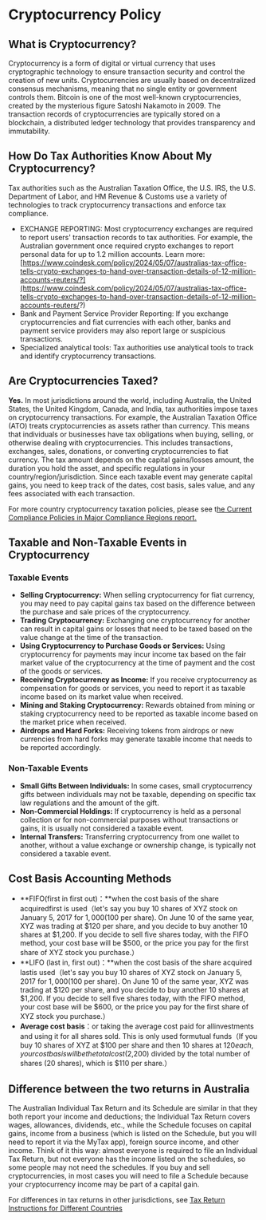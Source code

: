 # Cryptocurrency Policy

## What is Cryptocurrency?

Cryptocurrency is a form of digital or virtual currency that uses cryptographic technology to ensure transaction security and control the creation of new units. Cryptocurrencies are usually based on decentralized consensus mechanisms, meaning that no single entity or government controls them. Bitcoin is one of the most well-known cryptocurrencies, created by the mysterious figure Satoshi Nakamoto in 2009. The transaction records of cryptocurrencies are typically stored on a blockchain, a distributed ledger technology that provides transparency and immutability.



## How Do Tax Authorities Know About My Cryptocurrency?

Tax authorities such as the Australian Taxation Office, the U.S. IRS, the U.S. Department of Labor, and HM Revenue & Customs use a variety of technologies to track cryptocurrency transactions and enforce tax compliance.

* EXCHANGE REPORTING: Most cryptocurrency exchanges are required to report users' transaction records to tax authorities. For example, the Australian government once required crypto exchanges to report personal data for up to 1.2 million accounts. Learn more: [https://www.coindesk.com/policy/2024/05/07/australias-tax-office-tells-crypto-exchanges-to-hand-over-transaction-details-of-12-million-accounts-reuters/?](https://www.coindesk.com/policy/2024/05/07/australias-tax-office-tells-crypto-exchanges-to-hand-over-transaction-details-of-12-million-accounts-reuters/?)
* Bank and Payment Service Provider Reporting: If you exchange cryptocurrencies and fiat currencies with each other, banks and payment service providers may also report large or suspicious transactions.&#x20;
* Specialized analytical tools: Tax authorities use analytical tools to track and identify cryptocurrency transactions.



## Are Cryptocurrencies Taxed?

**Yes.** In most jurisdictions around the world, including Australia, the United States, the United Kingdom, Canada, and India, tax authorities impose taxes on cryptocurrency transactions. For example, the Australian Taxation Office (ATO) treats cryptocurrencies as assets rather than currency. This means that individuals or businesses have tax obligations when buying, selling, or otherwise dealing with cryptocurrencies. This includes transactions, exchanges, sales, donations, or converting cryptocurrencies to fiat currency. The tax amount depends on the capital gains/losses amount, the duration you hold the asset, and specific regulations in your country/region/jurisdiction. Since each taxable event may generate capital gains, you need to keep track of the dates, cost basis, sales value, and any fees associated with each transaction.&#x20;

&#x20;For more country cryptocurrency taxation policies, please see t[he Current Compliance Policies in Major Compliance Regions report.](../faqs/appendix/the-current-compliance-policies-in-major-compliance-regions-report..md)



## Taxable and Non-Taxable Events in Cryptocurrency

### **Taxable Events**

* **Selling Cryptocurrency:** When selling cryptocurrency for fiat currency, you may need to pay capital gains tax based on the difference between the purchase and sale prices of the cryptocurrency.
* **Trading Cryptocurrency:** Exchanging one cryptocurrency for another can result in capital gains or losses that need to be taxed based on the value change at the time of the transaction.
* **Using Cryptocurrency to Purchase Goods or Services:** Using cryptocurrency for payments may incur income tax based on the fair market value of the cryptocurrency at the time of payment and the cost of the goods or services.
* **Receiving Cryptocurrency as Income:** If you receive cryptocurrency as compensation for goods or services, you need to report it as taxable income based on its market value when received.
* **Mining and Staking Cryptocurrency:** Rewards obtained from mining or staking cryptocurrency need to be reported as taxable income based on the market price when received.
* **Airdrops and Hard Forks:** Receiving tokens from airdrops or new currencies from hard forks may generate taxable income that needs to be reported accordingly.

### **Non-Taxable Events**

* **Small Gifts Between Individuals:** In some cases, small cryptocurrency gifts between individuals may not be taxable, depending on specific tax law regulations and the amount of the gift.
* **Non-Commercial Holdings:** If cryptocurrency is held as a personal collection or for non-commercial purposes without transactions or gains, it is usually not considered a taxable event.
* **Internal Transfers:** Transferring cryptocurrency from one wallet to another, without a value exchange or ownership change, is typically not considered a taxable event.



## Cost Basis Accounting Methods

* **FIFO(first in first out)：**when the cost basis of the share acquiredfirst is used（let's say you buy 10 shares of XYZ stock on January 5, 2017 for $1,000 ($100 per share). On June 10 of the same year, XYZ was trading at $120 per share, and you decide to buy another 10 shares at $1,200. If you decide to sell five shares today, with the FIFO method, your cost base will be $500, or the price you pay for the first share of XYZ stock you purchase.）
* **LlFO (last in, first out)：**when the cost basis of the share acquired lastis used（let's say you buy 10 shares of XYZ stock on January 5, 2017 for $1,000 ($100 per share). On June 10 of the same year, XYZ was trading at $120 per share, and you decide to buy another 10 shares at $1,200. If you decide to sell five shares today, with the FIFO method, your cost base will be $600, or the price you pay for the first share of XYZ stock you purchase.）
* **Average cost basis**：or taking the average cost paid for allinvestments and using it for all shares sold. This is only used formutual funds（If you buy 10 shares of XYZ at $100 per share and then 10 shares at $120 each, your cost basis will be the total cost ($2,200) divided by the total number of shares (20 shares), which is $110 per share.）

## Difference between the two returns in Australia

&#x20;The Australian Individual Tax Return and its Schedule are similar in that they both report your income and deductions; the Individual Tax Return covers wages, allowances, dividends, etc., while the Schedule focuses on capital gains, income from a business (which is listed on the Schedule, but you will need to report it via the MyTax app), foreign source income, and other income. Think of it this way: almost everyone is required to file an Individual Tax Return, but not everyone has the income listed on the schedules, so some people may not need the schedules. If you buy and sell cryptocurrencies, in most cases you will need to file a Schedule because your cryptocurrency income may be part of a capital gain.

&#x20;For differences in tax returns in other jurisdictions, see [Tax Return Instructions for Different Countries](../faqs/appendix/tax-return-instructions-for-different-countries.md)


